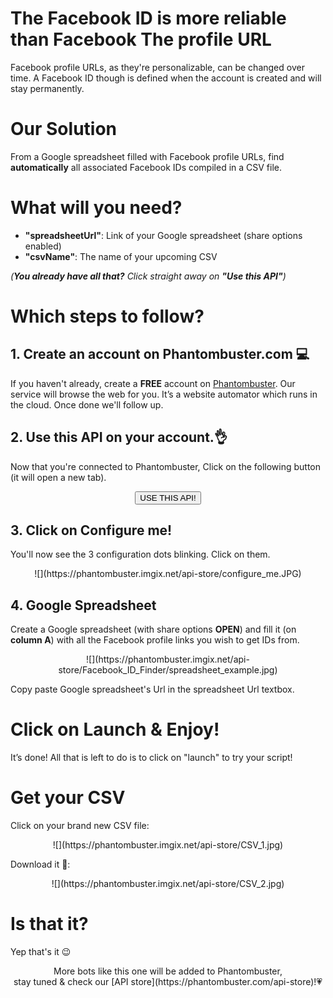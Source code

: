 # The Facebook ID is more reliable than Facebook The profile URL
Facebook profile URLs, as they're personalizable, can be changed over time. 
A Facebook ID though is defined when the account is created and will stay permanently.

# Our Solution
From a Google spreadsheet filled with Facebook profile URLs, find **automatically** all associated Facebook IDs compiled in a CSV file.

# What will you need?
- **"spreadsheetUrl"**: Link of your Google spreadsheet (share options enabled)
- **"csvName"**: The name of your upcoming CSV

_(**You already have all that?**  Click straight away on **"Use this API"**)_

# Which steps to follow?
## 1. Create an account on Phantombuster.com 💻
If you haven't already, create a **FREE** account on [Phantombuster](https://phantombuster.com/register). Our service will browse the web for you. It’s a website automator which runs in the cloud. Once done we'll follow up.


## 2. Use this API on your account.👌
Now that you're connected to Phantombuster, Click on the following button (it will open a new tab).

<center><button type="button" class="btn btn-warning callToAction" onclick="useThisApi()">USE THIS API!</button></center>

## 3. Click on Configure me!
You'll now see the 3 configuration dots blinking. Click on them.

<center>![](https://phantombuster.imgix.net/api-store/configure_me.JPG)</center>

## 4. Google Spreadsheet
Create a Google spreadsheet (with share options **OPEN**) and fill it (on **column A**) with all the Facebook profile links you wish to get IDs from.

<center>![](https://phantombuster.imgix.net/api-store/Facebook_ID_Finder/spreadsheet_example.jpg)</center>

Copy paste Google spreadsheet's Url in the spreadsheet Url textbox.

# Click on Launch & Enjoy!
It’s done! All that is left to do is to click on "launch" to try your script!

# Get your CSV

Click on your brand new CSV file:
<center>![](https://phantombuster.imgix.net/api-store/CSV_1.jpg)</center>

Download it 💾:

<center>![](https://phantombuster.imgix.net/api-store/CSV_2.jpg)</center>


# Is that it?

Yep that's it 😉 



<center>More bots like this one will be added to Phantombuster,</center>
<center>stay tuned & check our [API store](https://phantombuster.com/api-store)!💗</center>

